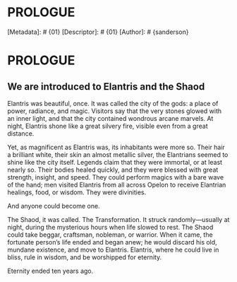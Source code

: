 # PROLOGUE
[Metadata]: # {01}
[Descriptor]: # {01}
[Author]: # {sanderson}
# PROLOGUE

## We are introduced to Elantris and the Shaod
Elantris was beautiful, once. It was called the city of the gods: a place of
power, radiance, and magic. Visitors say that the very stones glowed with an
inner light, and that the city contained wondrous arcane marvels. At night,
Elantris shone like a great silvery fire, visible even from a great distance.

Yet, as magnificent as Elantris was, its inhabitants were more so. Their hair a
brilliant white, their skin an almost metallic silver, the Elantrians seemed to
shine like the city itself. Legends claim that they were immortal, or at least
nearly so. Their bodies healed quickly, and they were blessed with great
strength, insight, and speed. They could perform magics with a bare wave of the
hand; men visited Elantris from all across Opelon to receive Elantrian
healings, food, or wisdom. They were divinities.

And anyone could become one.

The Shaod, it was called. The Transformation. It struck randomly—usually at
night, during the mysterious hours when life slowed to rest. The Shaod could
take beggar, craftsman, nobleman, or warrior. When it came, the fortunate
person’s life ended and began anew; he would discard his old, mundane
existence, and move to Elantris. Elantris, where he could live in bliss, rule
in wisdom, and be worshipped for eternity.

Eternity ended ten years ago.

